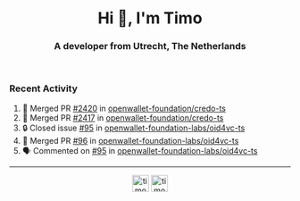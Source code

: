 <h1 align="center">Hi 👋, I'm Timo</h1>
<h3 align="center">A developer from Utrecht, The Netherlands</h3>
<br/>
<!-- https://github.com/rahuldkjain/github-profile-readme-generator --!>

<!--  <p align="left"><img src="https://github-readme-stats.vercel.app/api?username=timoglastra&show_icons=true&count_private=true&" alt="timoglastra" /></p> --!>

<!--
Github language stats
<p align="left"><img src="https://github-readme-stats.vercel.app/api/top-langs/?username=timoglastra&layout=compact" alt="timoglastra" /><p>
-->

<!-- Codestats language stats -->
<!-- <p align="left"><img src="https://codestats-readme.vercel.app/api/top-langs/?username=timoglastra&layout=compact&language_count=12" alt="timoglastra" /><p>    --!>
  
<h3>Recent Activity</h3>

<!--START_SECTION:activity-->
1. 🎉 Merged PR [#2420](https://github.com/openwallet-foundation/credo-ts/pull/2420) in [openwallet-foundation/credo-ts](https://github.com/openwallet-foundation/credo-ts)
2. 🎉 Merged PR [#2417](https://github.com/openwallet-foundation/credo-ts/pull/2417) in [openwallet-foundation/credo-ts](https://github.com/openwallet-foundation/credo-ts)
3. 🔒 Closed issue [#95](https://github.com/openwallet-foundation-labs/oid4vc-ts/issues/95) in [openwallet-foundation-labs/oid4vc-ts](https://github.com/openwallet-foundation-labs/oid4vc-ts)
4. 🎉 Merged PR [#96](https://github.com/openwallet-foundation-labs/oid4vc-ts/pull/96) in [openwallet-foundation-labs/oid4vc-ts](https://github.com/openwallet-foundation-labs/oid4vc-ts)
5. 🗣 Commented on [#95](https://github.com/openwallet-foundation-labs/oid4vc-ts/issues/95#issuecomment-3317401103) in [openwallet-foundation-labs/oid4vc-ts](https://github.com/openwallet-foundation-labs/oid4vc-ts)
<!--END_SECTION:activity-->

---

<p align="center">
<a href="https://twitter.com/timoglastra" target="blank"><img align="center" src="https://cdn.jsdelivr.net/npm/simple-icons@3.0.1/icons/twitter.svg" alt="timoglastra" height="30" width="30" /></a>
<a href="https://linkedin.com/in/timoglastra" target="blank"><img align="center" src="https://cdn.jsdelivr.net/npm/simple-icons@3.0.1/icons/linkedin.svg" alt="timoglastra" height="30" width="30" /></a>
</p>



